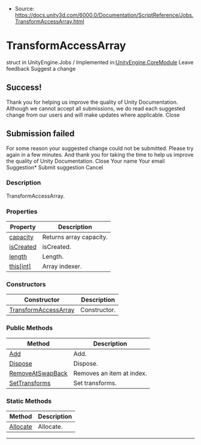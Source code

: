 * Source: https://docs.unity3d.com/6000.0/Documentation/ScriptReference/Jobs.TransformAccessArray.html

# TransformAccessArray
struct in UnityEngine.Jobs
/
Implemented in:[UnityEngine.CoreModule](https://docs.unity3d.com/6000.0/Documentation/ScriptReference/UnityEngine.CoreModule.html)
Leave feedback
Suggest a change
## Success!
Thank you for helping us improve the quality of Unity Documentation. Although we cannot accept all submissions, we do read each suggested change from our users and will make updates where applicable.
Close
## Submission failed
For some reason your suggested change could not be submitted. Please <a>try again</a> in a few minutes. And thank you for taking the time to help us improve the quality of Unity Documentation.
Close
Your name Your email Suggestion* Submit suggestion
Cancel
### Description
TransformAccessArray. 
### Properties
Property | Description  
---|---  
[capacity](https://docs.unity3d.com/6000.0/Documentation/ScriptReference/Jobs.TransformAccessArray-capacity.html) | Returns array capacity.   
[isCreated](https://docs.unity3d.com/6000.0/Documentation/ScriptReference/Jobs.TransformAccessArray-isCreated.html) | isCreated.   
[length](https://docs.unity3d.com/6000.0/Documentation/ScriptReference/Jobs.TransformAccessArray-length.html) | Length.   
[this[int]](https://docs.unity3d.com/6000.0/Documentation/ScriptReference/Jobs.TransformAccessArray.Index_operator.html) | Array indexer.   
### Constructors
Constructor | Description  
---|---  
[TransformAccessArray](https://docs.unity3d.com/6000.0/Documentation/ScriptReference/Jobs.TransformAccessArray-ctor.html) | Constructor.  
### Public Methods
Method | Description  
---|---  
[Add](https://docs.unity3d.com/6000.0/Documentation/ScriptReference/Jobs.TransformAccessArray.Add.html) | Add.   
[Dispose](https://docs.unity3d.com/6000.0/Documentation/ScriptReference/Jobs.TransformAccessArray.Dispose.html) | Dispose.   
[RemoveAtSwapBack](https://docs.unity3d.com/6000.0/Documentation/ScriptReference/Jobs.TransformAccessArray.RemoveAtSwapBack.html) | Removes an item at index.  
[SetTransforms](https://docs.unity3d.com/6000.0/Documentation/ScriptReference/Jobs.TransformAccessArray.SetTransforms.html) | Set transforms.   
### Static Methods
Method | Description  
---|---  
[Allocate](https://docs.unity3d.com/6000.0/Documentation/ScriptReference/Jobs.TransformAccessArray.Allocate.html) | Allocate.   
* * *
